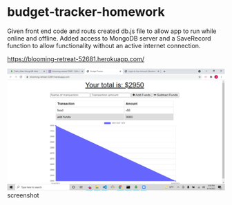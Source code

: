 # budget-tracker-homework

Given front end code and routs created db.js file to allow app to run while online and offline.
Added access to MongoDB server and a SaveRecord function to allow functionality without an active internet connection.

https://blooming-retreat-52681.herokuapp.com/

<img src="./public/assets/screenshot.png">screenshot<img>
